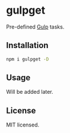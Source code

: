 # gulpget

Pre-defined [Gulp](https://www.npmjs.com/package/gulp) tasks.

## Installation

```sh
npm i gulpget -D
```

## Usage

Will be added later.

## License

MIT licensed.
